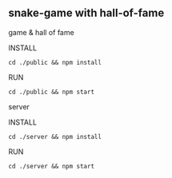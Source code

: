
## snake-game with hall-of-fame ##

game & hall of fame

INSTALL
```
cd ./public && npm install
```

RUN
```
cd ./public && npm start
```

server

INSTALL
```
cd ./server && npm install
```
RUN
```
cd ./server && npm start
```